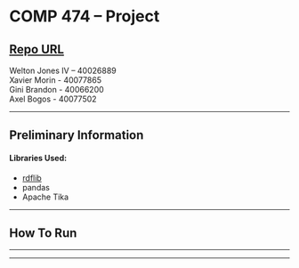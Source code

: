 # COMP 474 – Project

[Repo URL](https://github.com/AxelBogos/COMP474-A1) <br>
---
Welton Jones IV – 40026889 <br>
Xavier Morin - 40077865 <br>
Gini Brandon - 40066200<br>
Axel Bogos - 40077502 <br>

---

## Preliminary Information

#### Libraries Used:

* [rdflib](https://github.com/RDFLib/rdflib) <br>
* pandas
* Apache Tika

---

## How To Run
---


---
